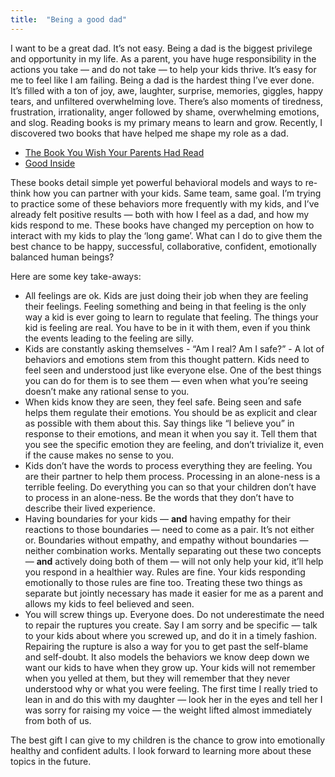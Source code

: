 ```yaml
---
title:  "Being a good dad"
---
```


I want to be a great dad. It’s not easy. Being a dad is the biggest privilege and opportunity in my life. As a parent, you have huge responsibility in the actions you take —  and do not take — to help your kids thrive. It’s easy for me to feel like I am failing. Being a dad is the hardest thing I’ve ever done. It’s filled with a ton of joy, awe, laughter, surprise, memories, giggles, happy tears, and unfiltered overwhelming love. There’s also moments of tiredness, frustration, irrationality, anger followed by shame, overwhelming emotions, and slog.  Reading books is my primary means to learn and grow. Recently, I discovered two books that have helped me shape my role as a dad.

- [The Book You Wish Your Parents Had Read](https://www.goodreads.com/book/show/42348818-the-book-you-wish-your-parents-had-read)
- [Good Inside](https://www.goodreads.com/book/show/59627738-good-inside)

These books detail simple yet powerful behavioral models and ways to re-think how you can partner with your kids. Same team, same goal. I’m trying to practice some of these behaviors more frequently with my kids, and I’ve already felt positive results — both with how I feel as a dad, and how my kids respond to me. These books have changed my perception on how to interact with my kids to play the ‘long game’.  What can I do to give them the best chance to be happy, successful, collaborative, confident, emotionally balanced human beings?

Here are some key take-aways:

- All feelings are ok. Kids are just doing their job when they are feeling their feelings. Feeling something and being in that feeling is the only way a kid is ever going to learn to regulate that feeling. The things your kid is feeling are real. You have to be in it with them, even if you think the events leading to the feeling are silly.
- Kids are constantly asking themselves - “Am I real? Am I safe?” - A lot of behaviors and emotions stem from this thought pattern. Kids need to feel seen and understood just like everyone else. One of the best things you can do for them is to see them — even when what you’re seeing doesn’t make any rational sense to you.
- When kids know they are seen, they feel safe. Being seen and safe helps them regulate their emotions. You should be as explicit and clear as possible with them about this. Say things like “I believe you” in response to their emotions, and mean it when you say it. Tell them that you see the specific emotion they are feeling, and don’t trivialize it, even if the cause makes no sense to you.
- Kids don’t have the words to process everything they are feeling. You are their partner to help them process. Processing in an alone-ness is a terrible feeling. Do everything you can so that your children don’t have to process in an alone-ness. Be the words that they don’t have to describe their lived experience.
- Having boundaries for your kids — **and** having empathy for their reactions to those boundaries — need to come as a pair. It’s not either or. Boundaries without empathy, and empathy without boundaries — neither combination works. Mentally separating out these two concepts — **and** actively doing both of them —  will not only help your kid, it’ll help you respond in a healthier way. Rules are fine. Your kids responding emotionally to those rules are fine too. Treating these two things as separate but jointly necessary has made it easier for me as a parent and allows my kids to feel believed and seen.
- You will screw things up. Everyone does. Do not underestimate the need to repair the ruptures you create. Say I am sorry and be specific — talk to your kids about where you screwed up, and do it in a timely fashion. Repairing the rupture is also a way for you to get past the self-blame and self-doubt. It also models the behaviors we know deep down we want our kids to have when they grow up. Your kids will not remember when you yelled at them, but they will remember that they never understood why or what you were feeling. The first time I really tried to lean in and do this with my daughter — look her in the eyes and tell her I was sorry for raising my voice — the weight lifted almost immediately from both of us.

The best gift I can give to my children is the chance to grow into emotionally healthy and confident adults. I look forward to learning more about these topics in the future.
